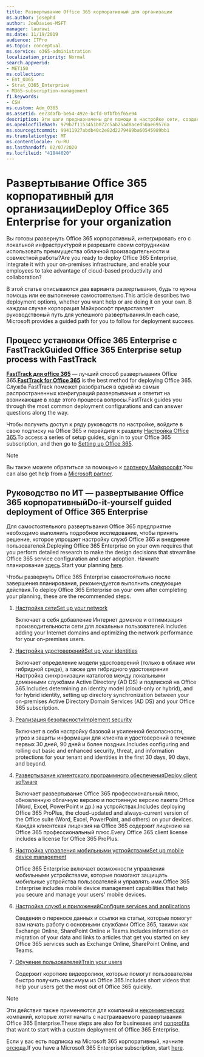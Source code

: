 ```yaml
---
title: Развертывание Office 365 корпоративный для организации
ms.author: josephd
author: JoeDavies-MSFT
manager: laurawi
ms.date: 11/19/2019
audience: ITPro
ms.topic: conceptual
ms.service: o365-administration
localization_priority: Normal
search.appverid:
- MET150
ms.collection:
- Ent_O365
- Strat_O365_Enterprise
- M365-subscription-management
f1.keywords:
- CSH
ms.custom: Adm_O365
ms.assetid: ee73dafb-be54-492e-bcfd-0fbfb5f65e94
description: Эти шаги предназначены для помощи в настройке сети, создании удостоверений, развертывании Office 365 профессиональный плюс, переносе данных и помощи пользователям в Организации начать использовать Office 365.
ms.openlocfilehash: 979b7f1153451b072c5ab25ad8aced50ae69576a
ms.sourcegitcommit: 99411927abdb40c2e82d2279489ba60545989bb1
ms.translationtype: MT
ms.contentlocale: ru-RU
ms.lasthandoff: 02/07/2020
ms.locfileid: "41844020"
---
```

# <a name="deploy-office-365-enterprise-for-your-organization"></a><span data-ttu-id="04298-103">Развертывание Office 365 корпоративный для организации</span><span class="sxs-lookup"><span data-stu-id="04298-103">Deploy Office 365 Enterprise for your organization</span></span>

<span data-ttu-id="04298-104">Вы готовы развернуть Office 365 корпоративный, интегрировать его с локальной инфраструктурой и разрешите своим сотрудникам использовать преимущества облачной производительности и совместной работы?</span><span class="sxs-lookup"><span data-stu-id="04298-104">Are you ready to deploy Office 365 Enterprise, integrate it with your on-premises infrastructure, and enable your employees to take advantage of cloud-based productivity and collaboration?</span></span>

<span data-ttu-id="04298-105">В этой статье описываются два варианта развертывания, будь то нужна помощь или ее выполнение самостоятельно.</span><span class="sxs-lookup"><span data-stu-id="04298-105">This article describes two deployment options, whether you want help or are doing it on your own.</span></span> <span data-ttu-id="04298-106">В каждом случае корпорация Майкрософт предоставляет руководствоный путь для успешного развертывания.</span><span class="sxs-lookup"><span data-stu-id="04298-106">In each case, Microsoft provides a guided path for you to follow for deployment success.</span></span>

## <a name="guided-office-365-enterprise-setup-process-with-fasttrack"></a><span data-ttu-id="04298-107">Процесс установки Office 365 Enterprise с FastTrack</span><span class="sxs-lookup"><span data-stu-id="04298-107">Guided Office 365 Enterprise setup process with FastTrack</span></span>

<span data-ttu-id="04298-108">**[FastTrack для office 365](https://docs.microsoft.com/fasttrack/O365-fasttrack-benefit-for-office-365)** — лучший способ развертывания Office 365.</span><span class="sxs-lookup"><span data-stu-id="04298-108">**[FastTrack for Office 365](https://docs.microsoft.com/fasttrack/O365-fasttrack-benefit-for-office-365)** is the best method for deploying Office 365.</span></span> <span data-ttu-id="04298-109">Служба FastTrack поможет разобраться в одной из самых распространенных конфигураций развертывания и ответит на возникающие в ходе этого процесса вопросы.</span><span class="sxs-lookup"><span data-stu-id="04298-109">FastTrack guides you through the most common deployment configurations and can answer questions along the way.</span></span> 

<span data-ttu-id="04298-110">Чтобы получить доступ к ряду руководств по настройке, войдите в свою подписку на Office 365 и перейдите к разделу [Настройка Office 365](https://aka.ms/o365fasttrack).</span><span class="sxs-lookup"><span data-stu-id="04298-110">To access a series of setup guides, sign in to your Office 365 subscription, and then go to [Setting up Office 365](https://aka.ms/o365fasttrack).</span></span>

>[!Note]
><span data-ttu-id="04298-111">Вы также можете обратиться за помощью к [партнеру Майкрософт](https://www.microsoft.com/solution-providers/home).</span><span class="sxs-lookup"><span data-stu-id="04298-111">You can also get help from a [Microsoft partner](https://www.microsoft.com/solution-providers/home).</span></span>
>

## <a name="do-it-yourself-guided-deployment-of-office-365-enterprise"></a><span data-ttu-id="04298-112">Руководство по ИТ — развертывание Office 365 корпоративный</span><span class="sxs-lookup"><span data-stu-id="04298-112">Do-it-yourself guided deployment of Office 365 Enterprise</span></span>

<span data-ttu-id="04298-113">Для самостоятельного развертывания Office 365 предприятие необходимо выполнить подробное исследование, чтобы принять решение, которое упрощает настройку служб Office 365 и внедрение пользователей.</span><span class="sxs-lookup"><span data-stu-id="04298-113">Deploying Office 365 Enterprise on your own requires that you perform detailed research to make the design decisions that streamline Office 365 service configuration and user adoption.</span></span> <span data-ttu-id="04298-114">Начните планирование [здесь](get-your-organization-ready-for-office-365.md).</span><span class="sxs-lookup"><span data-stu-id="04298-114">Start your planning [here](get-your-organization-ready-for-office-365.md).</span></span>

<span data-ttu-id="04298-115">Чтобы развернуть Office 365 Enterprise самостоятельно после завершения планирования, рекомендуется выполнить следующие действия.</span><span class="sxs-lookup"><span data-stu-id="04298-115">To deploy Office 365 Enterprise on your own after completing your planning, these are the recommended steps.</span></span>

1. [<span data-ttu-id="04298-116">Настройка сети</span><span class="sxs-lookup"><span data-stu-id="04298-116">Set up your network</span></span>](set-up-network-for-office-365.md)

   <span data-ttu-id="04298-117">Включает в себя добавление Интернет доменов и оптимизация производительности сети для локальных пользователей.</span><span class="sxs-lookup"><span data-stu-id="04298-117">Includes adding your Internet domains and optimizing the network performance for your on-premises users.</span></span>
 
2. [<span data-ttu-id="04298-118">Настройка удостоверений</span><span class="sxs-lookup"><span data-stu-id="04298-118">Set up your identities</span></span>](protect-your-global-administrator-accounts.md)

   <span data-ttu-id="04298-119">Включает определение модели удостоверений (только в облаке или гибридной среде), а также для гибридного удостоверения Настройка синхронизации каталогов между локальными доменными службами Active Directory (AD DS) и подпиской на Office 365.</span><span class="sxs-lookup"><span data-stu-id="04298-119">Includes determining an identity model (cloud-only or hybrid), and for hybrid identity, setting up directory synchronization between your on-premises Active Directory Domain Services (AD DS) and your Office 365 subscription.</span></span>

3. [<span data-ttu-id="04298-120">Реализация безопасности</span><span class="sxs-lookup"><span data-stu-id="04298-120">Implement security</span></span>](https://docs.microsoft.com/office365/securitycompliance/security-roadmap)

   <span data-ttu-id="04298-121">Включает в себя настройку базовой и усиленной безопасности, угроз и защиты информации для клиента и удостоверений в течение первых 30 дней, 90 дней и более поздних.</span><span class="sxs-lookup"><span data-stu-id="04298-121">Includes configuring and rolling out basic and enhanced security, threat, and information protections for your tenant and identities in the first 30 days, 90 days, and beyond.</span></span>
 
4. [<span data-ttu-id="04298-122">Развертывание клиентского программного обеспечения</span><span class="sxs-lookup"><span data-stu-id="04298-122">Deploy client software</span></span>](https://docs.microsoft.com/DeployOffice/deployment-guide-for-office-365-proplus)

   <span data-ttu-id="04298-123">Включает развертывание Office 365 профессиональный плюс, обновленную облачную версию и постоянную версию пакета Office (Word, Excel, PowerPoint и др.) на устройствах.</span><span class="sxs-lookup"><span data-stu-id="04298-123">Includes deploying Office 365 ProPlus, the cloud-updated and always-current version of the Office suite (Word, Excel, PowerPoint, and others) on your devices.</span></span> <span data-ttu-id="04298-124">Каждая клиентская лицензия на Office 365 содержит лицензию на Office 365 профессиональный плюс.</span><span class="sxs-lookup"><span data-stu-id="04298-124">Every Office 365 client license includes a license for Office 365 ProPlus.</span></span>
 
5. [<span data-ttu-id="04298-125">Настройка управления мобильными устройствами</span><span class="sxs-lookup"><span data-stu-id="04298-125">Set up mobile device management</span></span>](https://support.office.com/article/set-up-mobile-device-management-mdm-in-office-365-dd892318-bc44-4eb1-af00-9db5430be3cd)

   <span data-ttu-id="04298-126">Office 365 Enterprise включает возможности управления мобильными устройствами, которые помогают защищать мобильные устройства пользователей и управлять ими.</span><span class="sxs-lookup"><span data-stu-id="04298-126">Office 365 Enterprise includes mobile device management capabilities that help you secure and manage your users' mobile devices.</span></span>
 
6. [<span data-ttu-id="04298-127">Настройка служб и приложений</span><span class="sxs-lookup"><span data-stu-id="04298-127">Configure services and applications</span></span>](configure-services-and-applications.md)

   <span data-ttu-id="04298-128">Сведения о переносе данных и ссылки на статьи, которые помогут вам начать работу с основными службами Office 365, такими как Exchange Online, SharePoint Online и Teams.</span><span class="sxs-lookup"><span data-stu-id="04298-128">Includes information on migration of your data and links to articles that get you started on key Office 365 services such as Exchange Online, SharePoint Online, and Teams.</span></span>
 
7. [<span data-ttu-id="04298-129">Обучение пользователей</span><span class="sxs-lookup"><span data-stu-id="04298-129">Train your users</span></span>](https://docs.microsoft.com/office365/admin/admin-overview/get-started-with-office-365#training-resources-for-your-users)

   <span data-ttu-id="04298-130">Содержит короткие видеоролики, которые помогут пользователям быстро получить максимум из Office 365.</span><span class="sxs-lookup"><span data-stu-id="04298-130">Includes short videos that help your users get the most out of Office 365 quickly.</span></span>
 

>[!Note]
><span data-ttu-id="04298-131">Эти действия также применяются для компаний и [некоммерческих](https://go.microsoft.com/fwlink/?LinkId=627221) компаний, которые хотят начать с настраиваемого развертывания Office 365 Enterprise.</span><span class="sxs-lookup"><span data-stu-id="04298-131">These steps are also for businesses and [nonprofits](https://go.microsoft.com/fwlink/?LinkId=627221) that want to start with a custom deployment of Office 365 Enterprise.</span></span> 
>

<span data-ttu-id="04298-132">Если у вас есть подписка на Microsoft 365 корпоративный, начните [отсюда](https://docs.microsoft.com/microsoft-365/enterprise/deploy-microsoft-365-enterprise).</span><span class="sxs-lookup"><span data-stu-id="04298-132">If you have a Microsoft 365 Enterprise subscription, start [here](https://docs.microsoft.com/microsoft-365/enterprise/deploy-microsoft-365-enterprise).</span></span>
